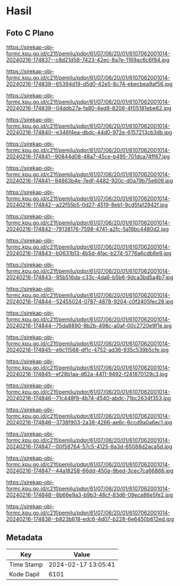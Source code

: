 # Hasil

## Foto C Plano

https://sirekap-obj-formc.kpu.go.id/c21f/pemilu/pdpr/61/07/06/20/01/6107062001014-20240216-174837--c8d21d58-7423-42ec-8a7e-1169ac6c6f84.jpg

https://sirekap-obj-formc.kpu.go.id/c21f/pemilu/pdpr/61/07/06/20/01/6107062001014-20240216-174839--65394d19-d5d0-42e5-8c74-ebecbea9af56.jpg

https://sirekap-obj-formc.kpu.go.id/c21f/pemilu/pdpr/61/07/06/20/01/6107062001014-20240216-174839--04ddb27a-fa80-4ed8-8206-4f05181ebe62.jpg

https://sirekap-obj-formc.kpu.go.id/c21f/pemilu/pdpr/61/07/06/20/01/6107062001014-20240216-174840--e346f4ea-dbdc-44d0-972e-6157213cb3db.jpg

https://sirekap-obj-formc.kpu.go.id/c21f/pemilu/pdpr/61/07/06/20/01/6107062001014-20240216-174841--90844d08-48a7-45ce-b495-701dca74ff67.jpg

https://sirekap-obj-formc.kpu.go.id/c21f/pemilu/pdpr/61/07/06/20/01/6107062001014-20240216-174841--94863b4e-7edf-4482-920c-d0a79b75e609.jpg

https://sirekap-obj-formc.kpu.go.id/c21f/pemilu/pdpr/61/07/06/20/01/6107062001014-20240216-174842--a22f55b5-0d27-4519-8eb1-9cd5fa12942f.jpg

https://sirekap-obj-formc.kpu.go.id/c21f/pemilu/pdpr/61/07/06/20/01/6107062001014-20240216-174842--79138176-7598-4741-a2fc-5a19bc4480d2.jpg

https://sirekap-obj-formc.kpu.go.id/c21f/pemilu/pdpr/61/07/06/20/01/6107062001014-20240216-174843--b0631b13-4b5d-4fac-b274-5776a6cdb8e9.jpg

https://sirekap-obj-formc.kpu.go.id/c21f/pemilu/pdpr/61/07/06/20/01/6107062001014-20240216-174843--95b516da-c33c-4da6-b5b6-9dca3bd5a4b7.jpg

https://sirekap-obj-formc.kpu.go.id/c21f/pemilu/pdpr/61/07/06/20/01/6107062001014-20240216-174844--52455024-0787-4878-9204-c0f2405fec28.jpg

https://sirekap-obj-formc.kpu.go.id/c21f/pemilu/pdpr/61/07/06/20/01/6107062001014-20240216-174844--75da8890-8b2b-498c-a0af-00c2720e9f1e.jpg

https://sirekap-obj-formc.kpu.go.id/c21f/pemilu/pdpr/61/07/06/20/01/6107062001014-20240216-174845--e9c11568-df1c-4752-ad36-935c539b5cfe.jpg

https://sirekap-obj-formc.kpu.go.id/c21f/pemilu/pdpr/61/07/06/20/01/6107062001014-20240216-174845--ef28b1aa-d62a-4411-9492-f241870129c3.jpg

https://sirekap-obj-formc.kpu.go.id/c21f/pemilu/pdpr/61/07/06/20/01/6107062001014-20240216-174846--71c448f9-4b74-4540-abdc-71bc2634f353.jpg

https://sirekap-obj-formc.kpu.go.id/c21f/pemilu/pdpr/61/07/06/20/01/6107062001014-20240216-174846--3738f903-2a38-4266-ae6c-6ccd9a0a6ec1.jpg

https://sirekap-obj-formc.kpu.go.id/c21f/pemilu/pdpr/61/07/06/20/01/6107062001014-20240216-174847--00f58764-57c5-4125-8a3d-65088d2aca5d.jpg

https://sirekap-obj-formc.kpu.go.id/c21f/pemilu/pdpr/61/07/06/20/01/6107062001014-20240216-174847--44a18258-66dd-450a-9bed-3cec7ca66866.jpg

https://sirekap-obj-formc.kpu.go.id/c21f/pemilu/pdpr/61/07/06/20/01/6107062001014-20240216-174848--8b66e9a3-b9b3-48cf-83d6-09eca86e5fe2.jpg

https://sirekap-obj-formc.kpu.go.id/c21f/pemilu/pdpr/61/07/06/20/01/6107062001014-20240216-174838--b823b618-edc6-4d07-b228-6e6450b612ed.jpg


## Metadata

| Key        | Value               |
| ---------- | ------------------- |
| Time Stamp | 2024-02-17 13:05:41 |
| Kode Dapil | 6101                |



